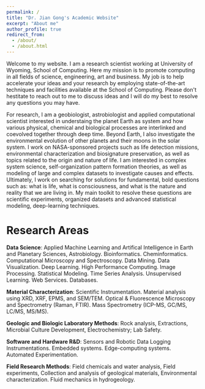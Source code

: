 ```yaml
---
permalink: /
title: "Dr. Jian Gong's Academic Website"
excerpt: "About me"
author_profile: true
redirect_from: 
  - /about/
  - /about.html
---
```


Welcome to my website. I am a research scientist working at University of Wyoming, School of Computing. Here my mission is to promote computing in all fields of science, engineering, art and business. My job is to help accelerate your ideas and your research by employing state-of-the-art techniques and facilities available at the School of Computing. Please don't hestitate to reach out to me to discuss ideas and I will do my best to resolve any questions you may have.

For research, I am a geobiologist, astrobiologist and applied computational scientist interested in understaing the planet Earth as system and how various physical, chemical and biological processes are interlinked and coevolved together through deep time. Beyond Earth, I also investigate the environmental evolution of other planets and their moons in the solar system. I work on NASA-sponsored projects such as life detection missions, environmental characterization and biosignature preservation, as well as topics related to the origin and nature of life. I am interested in complex system science, self-organization pattern formation theories, as well as modeling of large and complex datasets to investigate causes and effects. Ultimately, I work on searching for solutions for fundamental, bold questions such as: what is life, what is consciousness, and what is the nature and reality that we are living in. My main toolkit to resolve these questions are scientific experiments, organized datasets and advanced statistical modeling, deep-learning techniques.

# Research Areas

**Data Science**: Applied Machine Learning and Artifical Intelligence in Earth and Planetary Sciences, Astrobiology. Bioinformatics. Cheminformatics. Computational Microscopy and Spectroscopy. Data Mining. Data Visualization. Deep Learning. High Performance Computing. Image Processing. Statistical Modeling. Time Series Analysis. Unsupervised Learning. Web Services. Databases.

**Material Characterization**: Scientific Instrumentation. Material analysis using XRD, XRF, EPMS, and SEM/TEM. Optical & Fluorescence Microscopy and Spectrometry (Raman, FTIR). Mass Spectrometry (ICP-MS, GC/MS, LC/MS, MS/MS).

**Geologic and Biologic Laboratory Methods**: Rock analysis, Extractions, Microbial Culture Development, Electrochemistry; Lab Safety.

**Software and Hardware R&D**: Sensors and Robotic Data Logging Instrumentations. Embedded systems. Edge-computing systems. Automated Experimentation.

**Field Research Methods**: Field chemicals and water analysis, Field experiments, Collection and analysis of geological materials, Environmental characterization. Fluid mechanics in hydrogeology.

